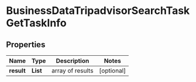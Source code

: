 # BusinessDataTripadvisorSearchTaskGetTaskInfo


## Properties

| Name | Type | Description | Notes |
|------------ | ------------- | ------------- | -------------|
**result** | **List<BusinessDataTripadvisorSearchTaskGetResultInfo>** | array of results |[optional]|